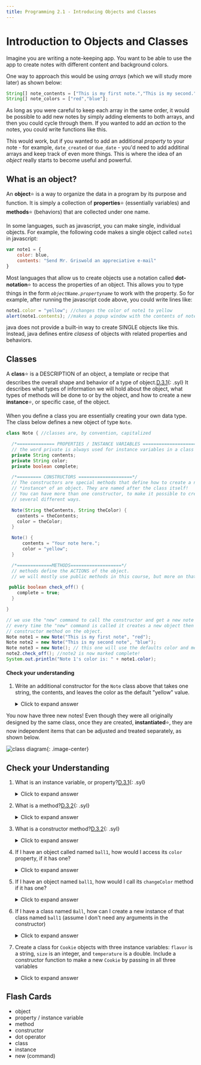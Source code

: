 ```yaml
---
title: Programming 2.1 - Introducing Objects and Classes
---
```


# Introduction to Objects and Classes

Imagine you are writing a note-keeping app. You want to be able to use the app to create notes with different content and background colors.

One way to approach this would be using *arrays* (which we will study more later) as shown below:

```ts
String[] note_contents = ["This is my first note.","This is my second."];
String[] note_colors = ["red","blue"];
```

As long as you were careful to keep each array in the same order, it would be possible to add new notes by simply adding elements to both arrays, and then you could cycle through them. If you wanted to add an *action* to the notes, you could write functions like this.

This would work, but if you wanted to add an additional *property* to your note - for example, `date_created` or `due_date` - you'd need to add additinal arrays and keep track of even more things. This is where the idea of an *object* really starts to become useful and powerful.

## What is an object?

An **object**:star: is a way to organize the data in a program by its purpose and function. It is simply a collection of **properties**:star: (essentially variables) and **methods**:star: (behaviors) that are collected under one name. 

In some languages, such as javascript, you can make single, individual objects. For example, the following code makes a single object called `note1` in javascript:

```javascript
var note1 = {
    color: blue,
    contents: "Send Mr. Griswold an appreciative e-mail"
}
```

Most languages that allow us to create objects use a notation called **dot-notation**:star: to access the properties of an object. This allows you to type things in the form *`objectName.propertyname`* to work with the property. So for example, after running the javascript code above, you could write lines like:

```javascript
note1.color = "yellow"; //changes the color of note1 to yellow
alert(note1.contents); //makes a popup window with the contents of note1
```

java does not provide a built-in way to create SINGLE objects like this. Instead, java defines entire *clasess* of objects with related properties and behaviors.

## Classes

A **class**:star: is a DESCRIPTION of an object, a template or recipe that describes the overall shape and behavior of a type of object.[D.3.1](../unit0/syllabus.md#D31){: .syl} It describes what types of information we will hold about the object, what types of methods will be done to or by the object, and how to create a new **instance**:star:, or specific case, of the object.

When you define a class you are essentially creating your own data type. The class below defines a new object of type `Note`.

```java
class Note { //classes are, by convention, capitalized

  /*============== PROPERTIES / INSTANCE VARIABLES =======================*/
  // the word private is always used for instance variables in a class - more on why later!
  private String contents;
  private String color;
  private boolean complete;

  /*========= CONSTRUCTORS ====================*/
  // The constructors are special methods that define how to create a new
  // *instance* of an object. They are named after the class itself!
  // You can have more than one constructor, to make it possible to create the object
  // several different ways.

  Note(String theContents, String theColor) {
    contents = theContents;
    color = theColor;
  }

  Note() {
      contents = "Your note here.";
      color = "yellow";
  }

  /*=============METHODS===================*/
  // methods define the ACTIONS of the object.
  // we will mostly use public methods in this course, but more on that later!

 public boolean check_off() {
    complete = true;
  }

}

// we use the "new" command to call the constructor and get a new note
// every time the "new" command is called it creates a new object then runs the 
// constructor method on the object.
Note note1 = new Note("This is my first note", "red");
Note note2 = new Note("This is my second note", "blue");
Note note3 = new Note(); // this one will use the defaults color and message!
note2.check_off(); //note2 is now marked complete!
System.out.println("Note 1's color is: " + note1.color);

```

#### Check your understanding

1. Write an additional constructor for the `Note` class above that takes one string, the contents, and leaves the color as the default "yellow" value.
   
   <details markdown="1"><summary>Click to expand answer</summary>
   ```java
   Note(String theContents) {
       contents = theContents;
       color = "yellow";
   }
   ```
   </details>

You now have three new notes! Even though they were all originally designed by the same class, once they are created, **instantiated**:star:, they are now independent items that can be adjusted and treated separately, as shown below. 

![class diagram](https://docs.google.com/drawings/d/e/2PACX-1vQlgOqQ09bj1at2zBcN8S3rT8kyR5kFFmD_7MKAWhYHo5DbYPwNOOW0btNWd-a41-GU3Tr3yMjvcB5g/pub?w=936&amp;h=506){: .image-center}

## Check your Understanding

1. What is an instance variable, or property?[D.3.1](../unit0/syllabus.md#D31){: .syl}

   <details markdown="1"><summary>Click to expand answer</summary>
   A variable that is associated with a specific object, accessed with the `.` operator.
   </details>

2. What is a method?[D.3.2](../unit0/syllabus.md#D32){: .syl}
   
   <details markdown="1"><summary>Click to expand answer</summary>
   A FUNCTION that is associated with a specific object, accessed with the `.` operator.
   </details>
   
3. What is a constructor method?[D.3.2](../unit0/syllabus.md#D32){: .syl}
   
   <details markdown="1"><summary>Click to expand answer</summary>
   A special method that is used to make a new *instance* of an object when you use the new command.
   </details>
   
4. If I have an object called named `ball1`, how would I access its `color` property, if it has one?
   
   <details markdown="1"><summary>Click to expand answer</summary>
   ```java
   ball1.color
   ```
   </details>

5. If I have an object named `ball1`, how would I call its `changeColor` method if it has one?
   
   <details markdown="1"><summary>Click to expand answer</summary>
   ```java
   ball1.changeColor("red");
   ```
   </details>

6. If I have a class named `Ball`, how can I create a new instance of that class named `ball1` (assume I don't need any arguments in the constructor)
   
   <details markdown="1"><summary>Click to expand answer</summary>
   ```java
   ball1 = new Ball();
   ```
   </details>

7. Create a class for `Cookie` objects with three instance variables: `flavor` is a string, `size` is an integer, and `temperature` is a double. Include a constructor function to make a new `Cookie` by passing in all three variables
   
   <details markdown="1"><summary>Click to expand answer</summary>
   ```java
   class Cookie {
      String flavor;
      int size;
      double temperature;

      Cookie(String theFlavor, int theSize, double theTemp) {
        flavor = theFlavor;
        size = theSize;
        temperature = theTemp;
       }
   }
   ```
   </details>

## Flash Cards

* object
* property / instance variable
* method
* constructor
* dot operator
* class
* instance
* new (command)